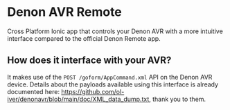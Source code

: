 # Denon AVR Remote

Cross Platform Ionic app that controls your Denon AVR with a more intuitive interface compared to the official Denon Remote app.

## How does it interface with your AVR?

It makes use of the `POST /goform/AppCommand.xml` API on the Denon AVR device. Details about the payloads available using this interface is already documented here: https://github.com/ol-iver/denonavr/blob/main/doc/XML_data_dump.txt, thank you to them.
